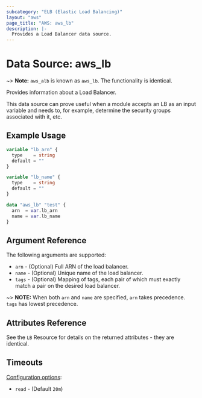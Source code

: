 ```yaml
---
subcategory: "ELB (Elastic Load Balancing)"
layout: "aws"
page_title: "AWS: aws_lb"
description: |-
  Provides a Load Balancer data source.
---
```


# Data Source: aws_lb

~> **Note:** `aws_alb` is known as `aws_lb`. The functionality is identical.

Provides information about a Load Balancer.

This data source can prove useful when a module accepts an LB as an input
variable and needs to, for example, determine the security groups associated
with it, etc.

## Example Usage

```terraform
variable "lb_arn" {
  type    = string
  default = ""
}

variable "lb_name" {
  type    = string
  default = ""
}

data "aws_lb" "test" {
  arn  = var.lb_arn
  name = var.lb_name
}
```

## Argument Reference

The following arguments are supported:

* `arn` - (Optional) Full ARN of the load balancer.
* `name` - (Optional) Unique name of the load balancer.
* `tags` - (Optional) Mapping of tags, each pair of which must exactly match a pair on the desired load balancer.

~> **NOTE:** When both `arn` and `name` are specified, `arn` takes precedence. `tags` has lowest precedence.

## Attributes Reference

See the `LB` Resource for details on the
returned attributes - they are identical.

## Timeouts

[Configuration options](https://www.terraform.io/docs/configuration/blocks/resources/syntax.html#operation-timeouts):

- `read` - (Default `20m`)

